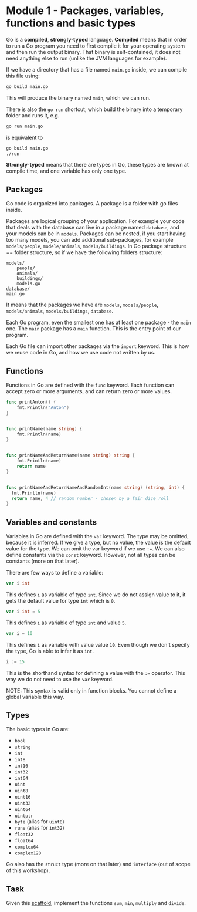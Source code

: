 # Module 1 - Packages, variables, functions and basic types

Go is a **compiled**, **strongly-typed** language.
**Compiled** means that in order to run a Go program you need to first compile it for your operating system and then run the output binary.
That binary is self-contained, it does not need anything else to run (unlike the JVM languages for example).

If we have a directory that has a file named `main.go` inside, we can compile this file using:

```sh
go build main.go
```

This will produce the binary named `main`, which we can run.

There is also the `go run` shortcut, which build the binary into a temporary folder and runs it, e.g.

```sh
go run main.go
```

is equivalent to

```sh
go build main.go
./run
```

**Strongly-typed** means that there are types in Go, these types are known at compile time, and one variable has only one type.

## Packages

Go code is organized into packages. A package is a folder with go files inside.

Packages are logical grouping of your application. For example your code that deals with the database can live in a package named `database`, and your models can be in `models`. Packages can be nested, if you start having too many models, you can add additional sub-packages, for example `models/people`, `modele/animals`, `models/buildings`. In Go package structure == folder structure, so if we have the following folders structure:

```
models/
    people/
    animals/
    buildings/
    models.go
database/
main.go
```

It means that the packages we have are `models`, `models/people`, `models/animals`, `models/buildings`, `database`.

Each Go program, even the smallest one has at least one package - the `main` one. The `main` package has a `main` function. This is the entry point of our program.

Each Go file can import other packages via the `import` keyword. This is how we reuse code in Go, and how we use code not written by us.

## Functions

Functions in Go are defined with the `func` keyword. Each function can accept zero or more arguments, and can return zero or more values.

```go
func printAnton() {
    fmt.Println("Anton")
}


func printName(name string) {
    fmt.Println(name)
}


func printNameAndReturnName(name string) string {
    fmt.Println(name)
    return name
}


func printNameAndReturnNameAndRandomInt(name string) (string, int) {
  fmt.Println(name)
  return name, 4 // random number - chosen by a fair dice roll
}
```

## Variables and constants

Variables in Go are defined with the `var` keyword. The type may be omitted, because it is inferred. If we give a type, but no value, the value is the default value for the type. We can omit the var keyword if we use `:=`. We can also define constants via the `const` keyword. However, not all types can be constants (more on that later).

There are few ways to define a variable:

```go
var i int
```

This defines `i` as variable of type `int`.
Since we do not assign value to it, it gets the default value for type `int` which is `0`.

```go
var i int = 5
```

This defines `i` as variable of type `int` and value `5`.

```go
var i = 10
```

This defines `i` as variable with value value `10`.
Even though we don't specify the type, Go is able to infer it as `int`.

```go
i := 15
```

This is the shorthand syntax for defining a value with the `:=` operator.
This way we do not need to use the `var` keyword.

NOTE: This syntax is valid only in function blocks.
You cannot define a global variable this way.

## Types

The basic types in Go are:

- `bool`
- `string`
- `int`
- `int8`
- `int16`
- `int32`
- `int64`
- `uint`
- `uint8`
- `uint16`
- `uint32`
- `uint64`
- `uintptr`
- `byte` (alias for `uint8`)
- `rune` (alias for `int32`)
- `float32`
- `float64`
- `complex64`
- `complex128`

Go also has the `struct` type (more on that later) and `interface` (out of scope of this workshop).

## Task

Given this [scaffold](https://play.golang.org/p/HZUjNTzi2rA), implement the functions `sum`, `min`, `multiply` and `divide`.
